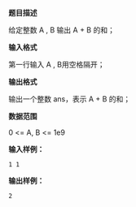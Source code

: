 **题目描述**

给定整数 A , B 输出 A + B 的和；

**输入格式**

第一行输入 A , B用空格隔开；

**输出格式**

输出一个整数 ans，表示 A + B 的和；

**数据范围**

0 <= A, B <= 1e9

**输入样例：**

```
1 1
```

**输出样例：**

```
2
```

